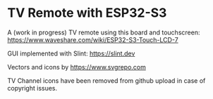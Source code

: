 
# TV Remote with ESP32-S3
A (work in progress) TV remote using this board and touchscreen: https://www.waveshare.com/wiki/ESP32-S3-Touch-LCD-7

GUI implemented with Slint: https://slint.dev

Vectors and icons by https://www.svgrepo.com

TV Channel icons have been removed from github upload in case of copyright issues.